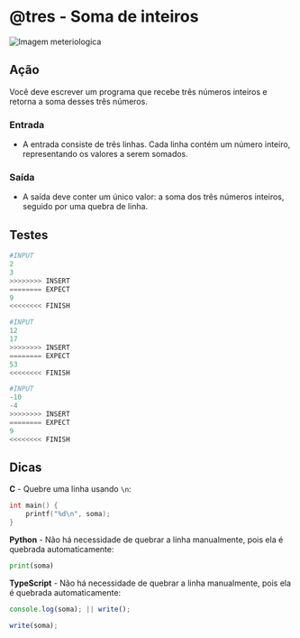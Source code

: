 # @tres - Soma de inteiros

![Imagem meteriologica](https://raw.githubusercontent.com/qxcodefup/arcade/master/base/tres/cover.jpg)

## Ação

Você deve escrever um programa que recebe três números inteiros e retorna a soma desses três números.

### Entrada

- A entrada consiste de três linhas. Cada linha contém um número inteiro, representando os valores a serem somados.

### Saída

- A saída deve conter um único valor: a soma dos três números inteiros, seguido por uma quebra de linha.

## Testes

```py
#INPUT
2
3
>>>>>>>> INSERT
======== EXPECT
9
<<<<<<<< FINISH
```

```py
#INPUT
12
17
>>>>>>>> INSERT
======== EXPECT
53
<<<<<<<< FINISH
```

```py
#INPUT
-10
-4
>>>>>>>> INSERT
======== EXPECT
9
<<<<<<<< FINISH
```

## Dicas

**C** - Quebre uma linha usando `\n`:

```c
int main() {
    printf("%d\n", soma);
}
```

**Python** - Não há necessidade de quebrar a linha manualmente, pois ela é quebrada automaticamente:

```py
print(soma)
```

**TypeScript** - Não há necessidade de quebrar a linha manualmente, pois ela é quebrada automaticamente:

```ts
console.log(soma); || write();
```

```ts
write(soma);
```
